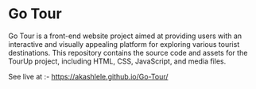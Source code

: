 # Go Tour
Go Tour is a front-end website project aimed at providing users with an interactive and visually appealing platform for exploring various tourist destinations. This repository contains the source code and assets for the TourUp project, including HTML, CSS, JavaScript, and media files.

See live at :- https://akashlele.github.io/Go-Tour/
